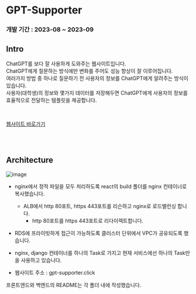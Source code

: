 # GPT-Supporter

### 개발 기간 : 2023-08 ~ 2023-09

## Intro

ChatGPT를 보다 잘 사용하게 도와주는 웹사이트입니다.  
ChatGPT에게 질문하는 방식에만 변화를 주어도 성능 향상이 잘 이루어집니다.  
여러가지 방법 중 하나로 질문하기 전 사용자의 정보를 ChatGPT에게 알려주는 방식이 있습니다.  
사용자(대학생)의 정보와 몇가지 데이터를 저장해두면 ChatGPT에게 사용자의 정보를 효율적으로 전달하는 템플릿을 제공합니다.    

<br>

[웹사이트 바로가기](https://gpt-supporter.click)

<br><br>

## Architecture

![image](https://github.com/SonJinHYo/GPT-Supporter/assets/88013439/a15072cd-c194-4e20-9743-6e66e8fbcc12)


- nginx에서 정적 파일을 모두 처리하도록 react의 build 폴더를 nginx 컨테이너로 복사했습니다.
  - ALB에서 http 80포트, https 443포트를 리슨하고 nginx로 로드밸런싱 합니다.
    - http 80포트를 https 443포트로 리다이렉트합니다.
- RDS에 프라이빗하게 접근이 가능하도록 클러스터 단위에서 VPC가 공유되도록 했습니다.
- nginx, django 컨테이너를 하나의 Task로 가지고 현재 서비스에선 하나의 Task만을 사용하고 있습니다.

- 웹사이트 주소 : gpt-supporter.click

프론트엔드와 백엔드의 README는 각 폴더 내에 작성했습니다.




